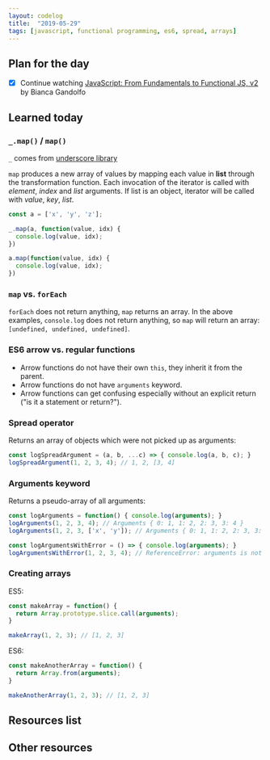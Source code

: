 ```yaml
---
layout: codelog
title:  "2019-05-29"
tags: [javascript, functional programming, es6, spread, arrays]
---
```


## Plan for the day

- [x] Continue watching [JavaScript: From Fundamentals to Functional JS, v2](https://frontendmasters.com/courses/js-fundamentals-functional-v2/) by Bianca Gandolfo

## Learned today

### `_.map()` / `map()`

`_` comes from [underscore library](https://underscorejs.org/)

`map` produces a new array of values by mapping each value in **list** through the transformation function. Each invocation of the iterator is called with *element*, *index* and *list* arguments. If list is an object, iterator will be called with *value*, *key*, *list*.

```javascript
const a = ['x', 'y', 'z'];

_.map(a, function(value, idx) {
  console.log(value, idx);
})

a.map(function(value, idx) {
  console.log(value, idx);
})
```

### `map` vs. `forEach`

`forEach` does not return anything, `map` returns an array. In the above examples, `console.log` does not return anything, so `map` will return an array: `[undefined, undefined, undefined]`.

### ES6 arrow vs. regular functions

- Arrow functions do not have their own `this`, they inherit it from the parent.
- Arrow functions do not have `arguments` keyword.
- Arrow functions can get confusing especially without an explicit return ("is it a statement or return?").

### Spread operator

Returns an array of objects which were not picked up as arguments:

```javascript
const logSpreadArgument = (a, b, ...c) => { console.log(a, b, c); }
logSpreadArgument(1, 2, 3, 4); // 1, 2, [3, 4]
```

### Arguments keyword

Returns a pseudo-array of all arguments:

```javascript
const logArguments = function() { console.log(arguments); }
logArguments(1, 2, 3, 4); // Arguments { 0: 1, 1: 2, 2: 3, 3: 4 }
logArguments(1, 2, 3, ['x', 'y']); // Arguments { 0: 1, 1: 2, 2: 3, 3: ['x', 'y'] }
```

```javascript
const logArgumentsWithError = () => { console.log(arguments); }
logArgumentsWithError(1, 2, 3, 4); // ReferenceError: arguments is not defined
```

### Creating arrays

ES5:

```javascript
const makeArray = function() {
  return Array.prototype.slice.call(arguments);
}

makeArray(1, 2, 3); // [1, 2, 3]
```

ES6:

```javascript
const makeAnotherArray = function() {
  return Array.from(arguments);
}

makeAnotherArray(1, 2, 3); // [1, 2, 3]
```

## Resources list

## Other resources